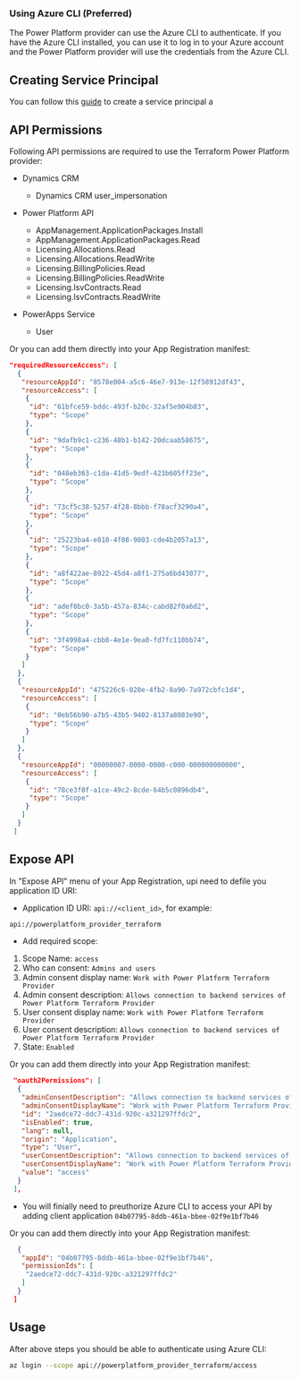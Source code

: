 ### Using Azure CLI (Preferred)

The Power Platform provider can use the Azure CLI to authenticate. If you have the Azure CLI installed, you can use it to log in to your Azure account and the Power Platform provider will use the credentials from the Azure CLI.

## Creating Service Principal

You can follow this [guide](https://learn.microsoft.com/en-us/entra/identity-platform/quickstart-register-app#register-an-application) to create a service principal a

## API Permissions

Following API permissions are required to use the Terraform Power Platform provider:

- Dynamics CRM
  - Dynamics CRM user_impersonation

- Power Platform API
  - AppManagement.ApplicationPackages.Install
  - AppManagement.ApplicationPackages.Read
  - Licensing.Allocations.Read
  - Licensing.Allocations.ReadWrite
  - Licensing.BillingPolicies.Read
  - Licensing.BillingPolicies.ReadWrite
  - Licensing.IsvContracts.Read
  - Licensing.IsvContracts.ReadWrite

- PowerApps Service
  - User

Or you can add them directly into your App Registration manifest:

```json
"requiredResourceAccess": [
  {
   "resourceAppId": "8578e004-a5c6-46e7-913e-12f58912df43",
   "resourceAccess": [
    {
     "id": "61bfce59-bddc-493f-b20c-32af5e904b83",
     "type": "Scope"
    },
    {
     "id": "9dafb9c1-c236-48b1-b142-20dcaab58675",
     "type": "Scope"
    },
    {
     "id": "048eb363-c1da-41d5-9edf-423b605ff23e",
     "type": "Scope"
    },
    {
     "id": "73cf5c38-5257-4f28-8bbb-f78acf3290a4",
     "type": "Scope"
    },
    {
     "id": "25223ba4-e810-4f08-9803-cde4b2057a13",
     "type": "Scope"
    },
    {
     "id": "a8f422ae-8922-45d4-a8f1-275a6bd43077",
     "type": "Scope"
    },
    {
     "id": "adef0bc0-3a5b-457a-834c-cabd82f0a6d2",
     "type": "Scope"
    },
    {
     "id": "3f4998a4-cbb8-4e1e-9ea0-fd7fc110bb74",
     "type": "Scope"
    }
   ]
  },
  {
   "resourceAppId": "475226c6-020e-4fb2-8a90-7a972cbfc1d4",
   "resourceAccess": [
    {
     "id": "0eb56b90-a7b5-43b5-9402-8137a8083e90",
     "type": "Scope"
    }
   ]
  },
  {
   "resourceAppId": "00000007-0000-0000-c000-000000000000",
   "resourceAccess": [
    {
     "id": "78ce3f0f-a1ce-49c2-8cde-64b5c0896db4",
     "type": "Scope"
    }
   ]
  }
 ]
```

## Expose API

In "Expose API" menu of your App Registration, upi need to defile you application ID URI:

- Application ID URI: `api://<client_id>`, for example:

```bash
api://powerplatform_provider_terraform
```

- Add required scope:

1. Scope Name: `access`
1. Who can consent: `Admins and users`
1. Admin consent display name: `Work with Power Platform Terraform Provider`
1. Admin consent description: `Allows connection to backend services of Power Platform Terraform Provider`
1. User consent display name: `Work with Power Platform Terraform Provider`
1. User consent description: `Allows connection to backend services of Power Platform Terraform Provider`
1. State: `Enabled`

Or you can add them directly into your App Registration manifest:

```json
 "oauth2Permissions": [
  {
   "adminConsentDescription": "Allows connection to backend services of Power Platform Terraform Provider",
   "adminConsentDisplayName": "Work with Power Platform Terraform Provider",
   "id": "2aedce72-ddc7-431d-920c-a321297ffdc2",
   "isEnabled": true,
   "lang": null,
   "origin": "Application",
   "type": "User",
   "userConsentDescription": "Allows connection to backend services of Power Platform Terraform Provider",
   "userConsentDisplayName": "Work with Power Platform Terraform Provider",
   "value": "access"
  }
 ],
```

- You will finially need to preuthorize Azure CLI to access your API by adding client application `04b07795-8ddb-461a-bbee-02f9e1bf7b46`

Or you can add them directly into your App Registration manifest:

```json "preAuthorizedApplications": [
  {
   "appId": "04b07795-8ddb-461a-bbee-02f9e1bf7b46",
   "permissionIds": [
    "2aedce72-ddc7-431d-920c-a321297ffdc2"
   ]
  }
 ]
```

## Usage

After above steps you should be able to authenticate using Azure CLI:

```bash
az login --scope api://powerplatform_provider_terraform/access
```
